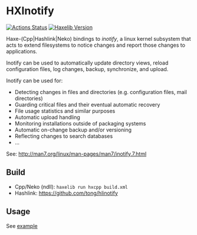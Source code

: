 
# HXInotify

[![Actions Status](https://github.com/tong/hxinotify/workflows/CI/badge.svg)](https://github.com/tong/hxinotify) [![Haxelib Version](https://img.shields.io/github/tag/tong/hxinotify.svg?style=flat-square&colorA=EA8220&colorB=FBC707&label=haxelib)](http://lib.haxe.org/p/inotify/)

Haxe-(Cpp|Hashlink|Neko) bindings to *inotify*, a linux kernel subsystem that acts to extend filesystems to notice changes and report those changes to applications.


Inotify can be used to automatically update directory views, reload configuration files, log changes, backup, synchronize, and upload.

Inotify can be used for:
 * Detecting changes in files and directories (e.g. configuration files, mail directories)
 * Guarding critical files and their eventual automatic recovery
 * File usage statistics and similar purposes
 * Automatic upload handling
 * Monitoring installations outside of packaging systems
 * Automatic on-change backup and/or versioning
 * Reflecting changes to search databases
 * …

See: http://man7.org/linux/man-pages/man7/inotify.7.html


## Build

- Cpp/Neko (ndll): `haxelib run hxcpp build.xml`
- Hashlink: https://github.com/tong/hlinotify


## Usage

See [example](https://github.com/tong/hxinotify/blob/master/example/App.hx)
